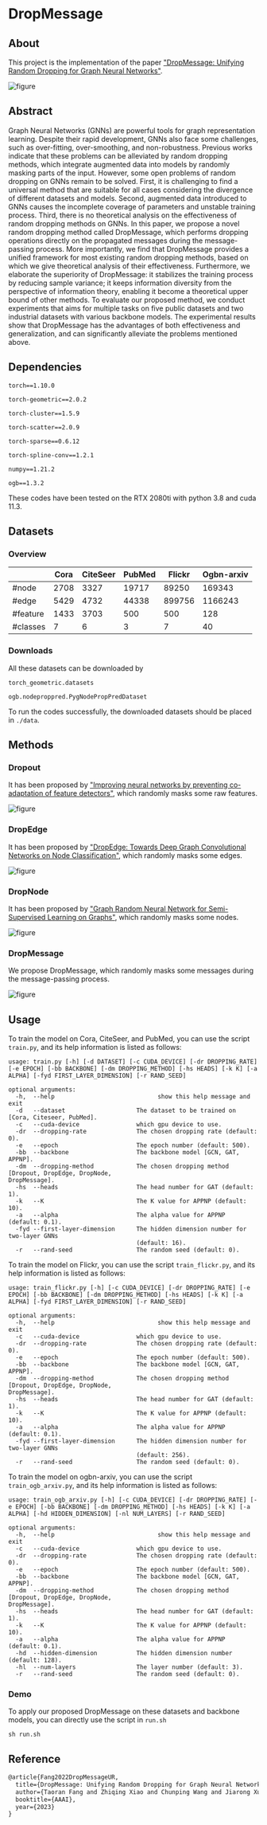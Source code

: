 # DropMessage

## About

This project is the implementation of the paper ["DropMessage: Unifying Random Dropping for Graph Neural Networks"](https://arxiv.org/abs/2204.10037).



![figure](./pic/figure.png)



## Abstract

Graph Neural Networks (GNNs) are powerful tools for graph representation learning. Despite their rapid development, GNNs also face some challenges, such as over-fitting, over-smoothing, and non-robustness. Previous works indicate that these problems can be alleviated by random dropping methods, which integrate augmented data into models by randomly masking parts of the input. However, some open problems of random dropping on GNNs remain to be solved. First, it is challenging to find a universal method that are suitable for all cases considering the divergence of different datasets and models. Second, augmented data introduced to GNNs causes the incomplete coverage of parameters and unstable training process. Third, there is no theoretical analysis on the effectiveness of random dropping methods on GNNs. In this paper, we propose a novel random dropping method called DropMessage, which performs dropping operations directly on the propagated messages during the message-passing process. More importantly, we find that DropMessage provides a unified framework for most existing random dropping methods, based on which we give theoretical analysis of their effectiveness. Furthermore, we elaborate the superiority of DropMessage: it stabilizes the training process by reducing sample variance; it keeps information diversity from the perspective of information theory, enabling it become a theoretical upper bound of other methods. To evaluate our proposed method, we conduct experiments that aims for multiple tasks on five public datasets and two industrial datasets with various backbone models. The experimental results show that DropMessage has the advantages of both effectiveness and generalization, and can significantly alleviate the problems mentioned above.

## Dependencies

`torch==1.10.0`

`torch-geometric==2.0.2`

`torch-cluster==1.5.9`

`torch-scatter==2.0.9`

`torch-sparse==0.6.12`

`torch-spline-conv==1.2.1`

`numpy==1.21.2`

`ogb==1.3.2`

These codes have been tested on the RTX 2080ti with python 3.8 and cuda 11.3.

## Datasets

### Overview

|          | Cora | CiteSeer | PubMed | Flickr | Ogbn-arxiv |
| -------- | ---- | -------- | ------ | ------ | ---------- |
| #node    | 2708 | 3327     | 19717  | 89250  | 169343     |
| #edge    | 5429 | 4732     | 44338  | 899756 | 1166243    |
| #feature | 1433 | 3703     | 500    | 500    | 128        |
| #classes | 7    | 6        | 3      | 7      | 40         |

### Downloads

All these datasets can be downloaded by

`torch_geometric.datasets`

`ogb.nodeproppred.PygNodePropPredDataset`

To run the codes successfully, the downloaded datasets should be placed in `./data`.

## Methods

### Dropout

It has been proposed by ["Improving neural networks by preventing co-adaptation of feature detectors"](https://arxiv.org/abs/1207.0580), which randomly masks some raw features.

![figure](./pic/formula1.jpg)

### DropEdge

It has been proposed by ["DropEdge: Towards Deep Graph Convolutional Networks on Node Classification"](https://arxiv.org/abs/1907.10903), which randomly masks some edges.

![figure](./pic/formula2.jpg)

### DropNode

It has been proposed by ["Graph Random Neural Network for Semi-Supervised Learning on Graphs"](https://arxiv.org/abs/2005.11079), which randomly masks some nodes.

![figure](./pic/formula3.jpg)

### DropMessage

We propose DropMessage, which randomly masks some messages during the message-passing process.

![figure](./pic/formula4.jpg)

## Usage

To train the model on Cora, CiteSeer, and PubMed, you can use the script `train.py`, and its help information is listed as follows:

```
usage: train.py [-h] [-d DATASET] [-c CUDA_DEVICE] [-dr DROPPING_RATE] [-e EPOCH] [-bb BACKBONE] [-dm DROPPING_METHOD] [-hs HEADS] [-k K] [-a ALPHA] [-fyd FIRST_LAYER_DIMENSION] [-r RAND_SEED]

optional arguments:
  -h,  --help            			      show this help message and exit
  -d   --dataset                    The dataset to be trained on [Cora, Citeseer, PubMed].
  -c   --cuda-device                which gpu device to use.
  -dr  --dropping-rate              The chosen dropping rate (default: 0).
  -e   --epoch                      The epoch number (default: 500).
  -bb  --backbone                   The backbone model [GCN, GAT, APPNP].
  -dm  --dropping-method            The chosen dropping method [Dropout, DropEdge, DropNode, 																		 DropMessage].
  -hs  --heads                      The head number for GAT (default: 1).
  -k   --K                          The K value for APPNP (default: 10).
  -a   --alpha                      The alpha value for APPNP (default: 0.1).
  -fyd --first-layer-dimension      The hidden dimension number for two-layer GNNs
                                    (default: 16).
  -r   --rand-seed                  The random seed (default: 0).
```



To train the model on Flickr, you can use the script `train_flickr.py`, and its help information is listed as follows:

```
usage: train_flickr.py [-h] [-c CUDA_DEVICE] [-dr DROPPING_RATE] [-e EPOCH] [-bb BACKBONE] [-dm DROPPING_METHOD] [-hs HEADS] [-k K] [-a ALPHA] [-fyd FIRST_LAYER_DIMENSION] [-r RAND_SEED]

optional arguments:
  -h,  --help            			      show this help message and exit
  -c   --cuda-device                which gpu device to use.
  -dr  --dropping-rate              The chosen dropping rate (default: 0).
  -e   --epoch                      The epoch number (default: 500).
  -bb  --backbone                   The backbone model [GCN, GAT, APPNP].
  -dm  --dropping-method            The chosen dropping method [Dropout, DropEdge, DropNode, 																		 DropMessage].
  -hs  --heads                      The head number for GAT (default: 1).
  -k   --K                          The K value for APPNP (default: 10).
  -a   --alpha                      The alpha value for APPNP (default: 0.1).
  -fyd --first-layer-dimension      The hidden dimension number for two-layer GNNs
                                    (default: 256).
  -r   --rand-seed                  The random seed (default: 0).
```



To train the model on ogbn-arxiv, you can use the script `train_ogb_arxiv.py`, and its help information is listed as follows:

```
usage: train_ogb_arxiv.py [-h] [-c CUDA_DEVICE] [-dr DROPPING_RATE] [-e EPOCH] [-bb BACKBONE] [-dm DROPPING_METHOD] [-hs HEADS] [-k K] [-a ALPHA] [-hd HIDDEN_DIMENSION] [-nl NUM_LAYERS] [-r RAND_SEED]

optional arguments:
  -h,  --help            			      show this help message and exit
  -c   --cuda-device                which gpu device to use.
  -dr  --dropping-rate              The chosen dropping rate (default: 0).
  -e   --epoch                      The epoch number (default: 500).
  -bb  --backbone                   The backbone model [GCN, GAT, APPNP].
  -dm  --dropping-method            The chosen dropping method [Dropout, DropEdge, DropNode, 																		 DropMessage].
  -hs  --heads                      The head number for GAT (default: 1).
  -k   --K                          The K value for APPNP (default: 10).
  -a   --alpha                      The alpha value for APPNP (default: 0.1).
  -hd  --hidden-dimension           The hidden dimension number (default: 128).
  -hl  --num-layers                 The layer number (default: 3).
  -r   --rand-seed                  The random seed (default: 0).
```

### Demo

To apply our proposed DropMessage on these datasets and backbone models, you can directly use the script in `run.sh`

```
sh run.sh
```

## Reference

```latex
@article{Fang2022DropMessageUR,
  title={DropMessage: Unifying Random Dropping for Graph Neural Networks},
  author={Taoran Fang and Zhiqing Xiao and Chunping Wang and Jiarong Xu and Xuan Yang and Yang Yang},
  booktitle={AAAI},
  year={2023}
}
```

